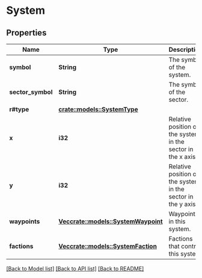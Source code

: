 # System

## Properties

Name | Type | Description | Notes
------------ | ------------- | ------------- | -------------
**symbol** | **String** | The symbol of the system. | 
**sector_symbol** | **String** | The symbol of the sector. | 
**r#type** | [**crate::models::SystemType**](SystemType.md) |  | 
**x** | **i32** | Relative position of the system in the sector in the x axis. | 
**y** | **i32** | Relative position of the system in the sector in the y axis. | 
**waypoints** | [**Vec<crate::models::SystemWaypoint>**](SystemWaypoint.md) | Waypoints in this system. | 
**factions** | [**Vec<crate::models::SystemFaction>**](SystemFaction.md) | Factions that control this system. | 

[[Back to Model list]](../README.md#documentation-for-models) [[Back to API list]](../README.md#documentation-for-api-endpoints) [[Back to README]](../README.md)


